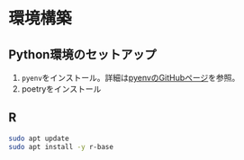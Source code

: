 # 環境構築

## Python環境のセットアップ

1. `pyenv`をインストール。詳細は[pyenvのGitHubページ](https://github.com/pyenv/pyenv)を参照。
2. poetryをインストール

## R

```bash
sudo apt update
sudo apt install -y r-base
```